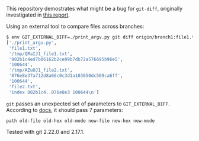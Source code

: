 This repository demostrates what might be a bug for `git-diff`, originally investigated in [this report](https://github.com/jupyter/nbdime/issues/497).

Using an external tool to compare files across branches:

```bash
$ env GIT_EXTERNAL_DIFF=./print_argv.py git diff origin/branch1:file1.txt origin/branch2:file2.txt
['./print_argv.py',
 'file1.txt',
 '/tmp/QRaIJ1_file1.txt',
 '802b1c4ed7b06162b2ce09b7db72a576695b96e5',
 '100644',
 '/tmp/AZuOJ1_file2.txt',
 '076e8e37a712d8a66c0c3d1a103050dc509ca6ff',
 '100644',
 'file2.txt',
 'index 802b1c4..076e8e3 100644\n']
```

`git` passes an unexpected set of parameters to `GIT_EXTERNAL_DIFF`. According to [docs](https://www.git-scm.com/docs/git/2.22.0#Documentation/git.txt-codeGITEXTERNALDIFFcode), it should pass 7 parameters:

```
path old-file old-hex old-mode new-file new-hex new-mode
```

Tested with git 2.22.0 and 2.17.1.
